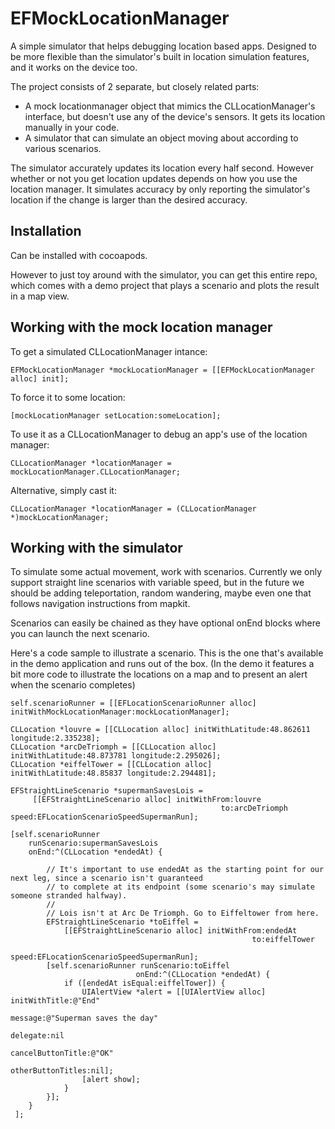 EFMockLocationManager
=====================

A simple simulator that helps debugging location based apps. Designed to be more flexible than the simulator's built in location simulation features, and it works on the device too.

The project consists of 2 separate, but closely related parts:

* A mock locationmanager object that mimics the CLLocationManager's interface, but doesn't use any of the device's sensors. It gets its location manually in your code.
* A simulator that can simulate an object moving about according to various scenarios.

The simulator accurately updates its location every half second. However whether or not you get location updates depends on how you use the location manager. It simulates accuracy by only reporting the simulator's location if the change is larger than the desired accuracy.

Installation
------------
Can be installed with cocoapods.

However to just toy around with the simulator, you can get this entire repo, which comes with a demo project that plays a scenario and plots the result in a map view.

Working with the mock location manager
--------------------------------------
To get a simulated CLLocationManager intance:

    EFMockLocationManager *mockLocationManager = [[EFMockLocationManager alloc] init];
    
To force it to some location:

    [mockLocationManager setLocation:someLocation];
    
To use it as a CLLocationManager to debug an app's use of the location manager:

    CLLocationManager *locationManager = mockLocationManager.CLLocationManager;
    
Alternative, simply cast it:

    CLLocationManager *locationManager = (CLLocationManager *)mockLocationManager;

Working with the simulator
--------------------------
To simulate some actual movement, work with scenarios. Currently we only support straight line scenarios with variable speed, but in the future we should be adding teleportation, random wandering, maybe even one that follows navigation instructions from mapkit.

Scenarios can easily be chained as they have optional onEnd blocks where you can launch the next scenario.

Here's a code sample to illustrate a scenario. This is the one that's available in the demo application and runs out of the box. (In the demo it features a bit more code to illustrate the locations on a map and to present an alert when the scenario completes)

```
self.scenarioRunner = [[EFLocationScenarioRunner alloc] initWithMockLocationManager:mockLocationManager];

CLLocation *louvre = [[CLLocation alloc] initWithLatitude:48.862611 longitude:2.335238];
CLLocation *arcDeTriomph = [[CLLocation alloc] initWithLatitude:48.873781 longitude:2.295026];
CLLocation *eiffelTower = [[CLLocation alloc] initWithLatitude:48.85837 longitude:2.294481];

EFStraightLineScenario *supermanSavesLois = 
     [[EFStraightLineScenario alloc] initWithFrom:louvre 
                                               to:arcDeTriomph                                                                                                      speed:EFLocationScenarioSpeedSupermanRun];

[self.scenarioRunner
    runScenario:supermanSavesLois
    onEnd:^(CLLocation *endedAt) {
        
        // It's important to use endedAt as the starting point for our next leg, since a scenario isn't guaranteed
        // to complete at its endpoint (some scenario's may simulate someone stranded halfway).
        // 
        // Lois isn't at Arc De Triomph. Go to Eiffeltower from here.
        EFStraightLineScenario *toEiffel = 
            [[EFStraightLineScenario alloc] initWithFrom:endedAt
                                                      to:eiffelTower
                                                   speed:EFLocationScenarioSpeedSupermanRun];
        [self.scenarioRunner runScenario:toEiffel
                            onEnd:^(CLLocation *endedAt) {
            if ([endedAt isEqual:eiffelTower]) {
                UIAlertView *alert = [[UIAlertView alloc] initWithTitle:@"End"
                                                                message:@"Superman saves the day"
                                                               delegate:nil
                                                      cancelButtonTitle:@"OK"
                                                      otherButtonTitles:nil];
                [alert show];
            }
        }];
    }
 ];

```
